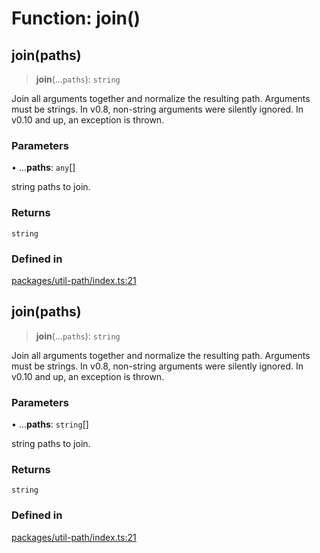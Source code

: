 # Function: join()

## join(paths)

> **join**(...`paths`): `string`

Join all arguments together and normalize the resulting path.
Arguments must be strings. In v0.8, non-string arguments were silently ignored. In v0.10 and up, an exception is thrown.

### Parameters

• ...**paths**: `any`[]

string paths to join.

### Returns

`string`

### Defined in

[packages/util-path/index.ts:21](https://github.com/andreisergiu98/baeta/blob/e352a1ec749c5b23df693f5f8373ac0b75347349/packages/util-path/index.ts#L21)

## join(paths)

> **join**(...`paths`): `string`

Join all arguments together and normalize the resulting path.
Arguments must be strings. In v0.8, non-string arguments were silently ignored. In v0.10 and up, an exception is thrown.

### Parameters

• ...**paths**: `string`[]

string paths to join.

### Returns

`string`

### Defined in

[packages/util-path/index.ts:21](https://github.com/andreisergiu98/baeta/blob/e352a1ec749c5b23df693f5f8373ac0b75347349/packages/util-path/index.ts#L21)
